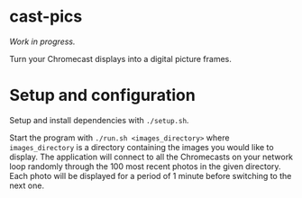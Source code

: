 # cast-pics

*Work in progress.*

Turn your Chromecast displays into a digital picture frames.

# Setup and configuration

Setup and install dependencies with `./setup.sh`.

Start the program with `./run.sh <images_directory>` where `images_directory`
is a directory containing the images you would like to display. The application
will connect to all the Chromecasts on your network loop randomly through the
100 most recent photos in the given directory. Each photo will be displayed for
a period of 1 minute before switching to the next one.
